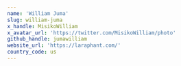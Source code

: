 ```yaml
---
name: 'William Juma'
slug: william-juma
x_handle: MisikoWilliam
x_avatar_url: 'https://twitter.com/MisikoWilliam/photo'
github_handle: jumawilliam
website_url: 'https://laraphant.com/'
country_code: us
---
```

